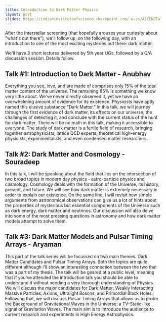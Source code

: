 ```yaml
---
title: Introduction to Dark Matter Physics
layout: post
slides: https://indianinstituteofscience.sharepoint.com/:w:/s/ASCENDTalks/EQwXgkKip0JCvpsvb5uUD6AB2a2Ga3Wx9fHBhEOG2qJ8RQ
---
```


After the Interstellar screening (that hopefully arouses your curiosity about "what's out there"), we'll follow up, on the following day, with an introduction to one of the most exciting mysteries out there: dark matter.

<!--more-->

We'll have 3 short lectures delivered by 5th year UGs, followed by a Q/A discussion session. Details follow.

## Talk #1: Introduction to Dark Matter - Anubhav

Everything you see, love, and are made of comprises only 15% of the total matter content of the universe. The remaining 85% is something we know very little about. We've never directly observed it, yet we have an overwhelming amount of evidence for its existence. Physicists have aptly named this elusive substance "Dark Matter." In this talk, we will journey through the first evidence of dark matter, its effects on our universe, the challenges of detecting it, and conclude with the current status of the hunt for dark matter. There will be no math in this talk, making it accessible to everyone. The study of dark matter is a fertile field of research, bringing together astrophysicists, lattice QCD experts, theoretical high-energy physicists, experimentalists, and even condensed matter researchers.

## Talk #2: Dark Matter and Cosmology - Souradeep

In this talk, I will be speaking about the field that lies on the intersection of two broad topics in modern day physics - astro-particle physics and cosmology. Cosmology deals with the formation of the Universe, its history, present, and future. We will see how dark matter is extremely necessary in order to explain our existence. On the same line, I will revisit how simple arguments from astronomical observations can give us a lot of hints about the properties of mysterious but essential components of the Universe such as dark energy, dark matter and neutrinos. Our discussion will also delve into some of the most pressing questions in astronomy and how dark matter models attempt to solve them.

## Talk #3: Dark Matter Models and Pulsar Timing Arrays - Aryaman

This part of the talk series will be focussed on two main themes. Dark Matter Candidates and Pulsar Timing Arrays. Both the topics are quite different although I'll show an interesting connection between the two that was a part of my thesis. The talk will be geared at a public level, meaning that if you've attended the introduction talk you should be able to understand it without needing a very thorough understanding of Physics. We will discuss the major candidates for Dark Matter: Weakly Interacting Massive Particles, Axions, Ultralight Bosons, and Primordial Black Holes. Following that, we will discuss Pulsar Timing Arrays that allows us to probe the Background of Gravitational Waves in the Universe: a TV-Static-like signal of Gravitation Waves. The main aim is to introduce the audience to current research and experiments in High Energy Astrophysics.
